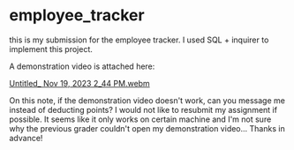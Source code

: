 # employee_tracker

this is my submission for the employee tracker. I used SQL + inquirer to implement this project. 

A demonstration video is attached here:

[Untitled_ Nov 19, 2023 2_44 PM.webm](https://github.com/peterkim1025/employee_tracker/assets/57886218/56d19c05-802f-4bf9-8186-30739d718478)

On this note, if the demonstration video doesn't work, can you message me instead of deducting points? I would not like to resubmit my assignment if possible. It seems like it only works on certain machine and I'm not sure why the previous grader couldn't open my demonstration video... Thanks in advance!
